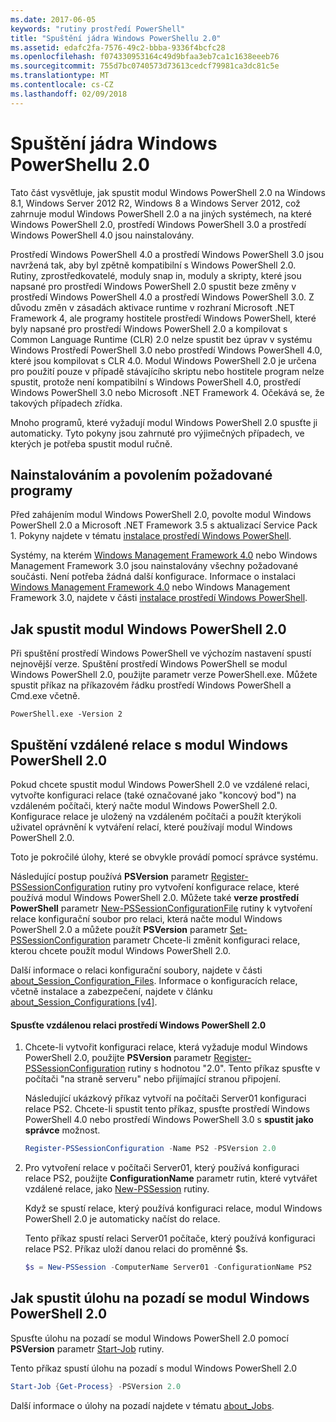 ```yaml
---
ms.date: 2017-06-05
keywords: "rutiny prostředí PowerShell"
title: "Spuštění jádra Windows PowerShellu 2.0"
ms.assetid: edafc2fa-7576-49c2-bbba-9336f4bcfc28
ms.openlocfilehash: f074330953164c49d9bfaa3eb7ca1c1638eeeb76
ms.sourcegitcommit: 755d7bc0740573d73613cedcf79981ca3dc81c5e
ms.translationtype: MT
ms.contentlocale: cs-CZ
ms.lasthandoff: 02/09/2018
---
```

# <a name="starting-the-windows-powershell-20-engine"></a>Spuštění jádra Windows PowerShellu 2.0

Tato část vysvětluje, jak spustit modul Windows PowerShell 2.0 na Windows 8.1, Windows Server 2012 R2, Windows 8 a Windows Server 2012, což zahrnuje modul Windows PowerShell 2.0 a na jiných systémech, na které Windows PowerShell 2.0, prostředí Windows PowerShell 3.0 a prostředí Windows PowerShell 4.0 jsou nainstalovány.

Prostředí Windows PowerShell 4.0 a prostředí Windows PowerShell 3.0 jsou navržená tak, aby byl zpětně kompatibilní s Windows PowerShell 2.0. Rutiny, zprostředkovatelé, moduly snap in, moduly a skripty, které jsou napsané pro prostředí Windows PowerShell 2.0 spustit beze změny v prostředí Windows PowerShell 4.0 a prostředí Windows PowerShell 3.0. Z důvodu změn v zásadách aktivace runtime v rozhraní Microsoft .NET Framework 4, ale programy hostitele prostředí Windows PowerShell, které byly napsané pro prostředí Windows PowerShell 2.0 a kompilovat s Common Language Runtime (CLR) 2.0 nelze spustit bez úprav v systému Windows Prostředí PowerShell 3.0 nebo prostředí Windows PowerShell 4.0, které jsou kompilovat s CLR 4.0. Modul Windows PowerShell 2.0 je určena pro použití pouze v případě stávajícího skriptu nebo hostitele program nelze spustit, protože není kompatibilní s Windows PowerShell 4.0, prostředí Windows PowerShell 3.0 nebo Microsoft .NET Framework 4. Očekává se, že takových případech zřídka.

Mnoho programů, které vyžadují modul Windows PowerShell 2.0 spusťte ji automaticky. Tyto pokyny jsou zahrnuté pro výjimečných případech, ve kterých je potřeba spustit modul ručně.

## <a name="installing-and-enabling-required-programs"></a>Nainstalováním a povolením požadované programy

Před zahájením modul Windows PowerShell 2.0, povolte modul Windows PowerShell 2.0 a Microsoft .NET Framework 3.5 s aktualizací Service Pack 1. Pokyny najdete v tématu [instalace prostředí Windows PowerShell](Installing-Windows-PowerShell.md).

Systémy, na kterém [Windows Management Framework 4.0](http://go.microsoft.com/fwlink/?LinkID=293881) nebo Windows Management Framework 3.0 jsou nainstalovány všechny požadované součásti. Není potřeba žádná další konfigurace. Informace o instalaci [Windows Management Framework 4.0](http://go.microsoft.com/fwlink/?LinkID=293881) nebo Windows Management Framework 3.0, najdete v části [instalace prostředí Windows PowerShell](Installing-Windows-PowerShell.md).

## <a name="how-to-start-the-windows-powershell-20-engine"></a>Jak spustit modul Windows PowerShell 2.0

Při spuštění prostředí Windows PowerShell ve výchozím nastavení spustí nejnovější verze. Spuštění prostředí Windows PowerShell se modul Windows PowerShell 2.0, použijte parametr verze PowerShell.exe. Můžete spustit příkaz na příkazovém řádku prostředí Windows PowerShell a Cmd.exe včetně.

```
PowerShell.exe -Version 2
```

## <a name="how-to-start-a-remote-session-with-the-windows-powershell-20-engine"></a>Spuštění vzdálené relace s modul Windows PowerShell 2.0

Pokud chcete spustit modul Windows PowerShell 2.0 ve vzdálené relaci, vytvořte konfiguraci relace (také označované jako "koncový bod") na vzdáleném počítači, který načte modul Windows PowerShell 2.0. Konfigurace relace je uložený na vzdáleném počítači a použít kterýkoli uživatel oprávnění k vytváření relací, které používají modul Windows PowerShell 2.0.

Toto je pokročilé úlohy, které se obvykle provádí pomocí správce systému.

Následující postup používá **PSVersion** parametr [Register-PSSessionConfiguration](https://technet.microsoft.com/en-us/library/e9152ae2-bd6d-4056-9bc7-dc1893aa29ea) rutiny pro vytvoření konfigurace relace, které používá modul Windows PowerShell 2.0. Můžete také **verze prostředí PowerShell** parametr [New-PSSessionConfigurationFile](https://technet.microsoft.com/en-us/library/5f3e3633-6e90-479c-aea9-ba45a1954866) rutiny k vytvoření relace konfigurační soubor pro relaci, která načte modul Windows PowerShell 2.0 a můžete použít **PSVersion** parametr [Set-PSSessionConfiguration](https://technet.microsoft.com/en-us/library/b21fbad3-1759-4260-b206-dcb8431cd6ea) parametr Chcete-li změnit konfiguraci relace, kterou chcete použít modul Windows PowerShell 2.0.

Další informace o relaci konfigurační soubory, najdete v části [about_Session_Configuration_Files](https://technet.microsoft.com/en-us/library/c7217447-1ebf-477b-a8ef-4dbe9a1473b8). Informace o konfiguracích relace, včetně instalace a zabezpečení, najdete v článku [about_Session_Configurations [v4]](https://technet.microsoft.com/en-us/library/a2fbe12a-350c-4d04-be50-24102824e3ab).

#### <a name="to-start-a-remote-windows-powershell-20-session"></a>Spusťte vzdálenou relaci prostředí Windows PowerShell 2.0

1. Chcete-li vytvořit konfiguraci relace, která vyžaduje modul Windows PowerShell 2.0, použijte **PSVersion** parametr [Register-PSSessionConfiguration](https://technet.microsoft.com/en-us/library/e9152ae2-bd6d-4056-9bc7-dc1893aa29ea) rutiny s hodnotou "2.0". Tento příkaz spusťte v počítači "na straně serveru" nebo přijímající stranou připojení.

   Následující ukázkový příkaz vytvoří na počítači Server01 konfiguraci relace PS2. Chcete-li spustit tento příkaz, spusťte prostředí Windows PowerShell 4.0 nebo prostředí Windows PowerShell 3.0 s **spustit jako správce** možnost.

   ```powershell
   Register-PSSessionConfiguration -Name PS2 -PSVersion 2.0
   ```

2. Pro vytvoření relace v počítači Server01, který používá konfiguraci relace PS2, použijte **ConfigurationName** parametr rutin, které vytvářet vzdálené relace, jako [New-PSSession](https://technet.microsoft.com/en-us/library/76f6628c-054c-4eda-ba7a-a6f28daaa26f) rutiny.

   Když se spustí relace, který používá konfiguraci relace, modul Windows PowerShell 2.0 je automaticky načíst do relace.

   Tento příkaz spustí relaci Server01 počítače, který používá konfiguraci relace PS2. Příkaz uloží danou relaci do proměnné $s.

   ```powershell
   $s = New-PSSession -ComputerName Server01 -ConfigurationName PS2
   ```

## <a name="how-to-start-a-background-job-with-the-windows-powershell-20-engine"></a>Jak spustit úlohu na pozadí se modul Windows PowerShell 2.0

Spusťte úlohu na pozadí se modul Windows PowerShell 2.0 pomocí **PSVersion** parametr [Start-Job](https://technet.microsoft.com/en-us/library/2bc04935-0deb-4ec0-b856-d7290cca6442) rutiny.

Tento příkaz spustí úlohu na pozadí s modul Windows PowerShell 2.0

```powershell
Start-Job {Get-Process} -PSVersion 2.0
```

Další informace o úlohy na pozadí najdete v tématu [about_Jobs](/powershell/module/microsoft.powershell.core/about/about_jobs).

